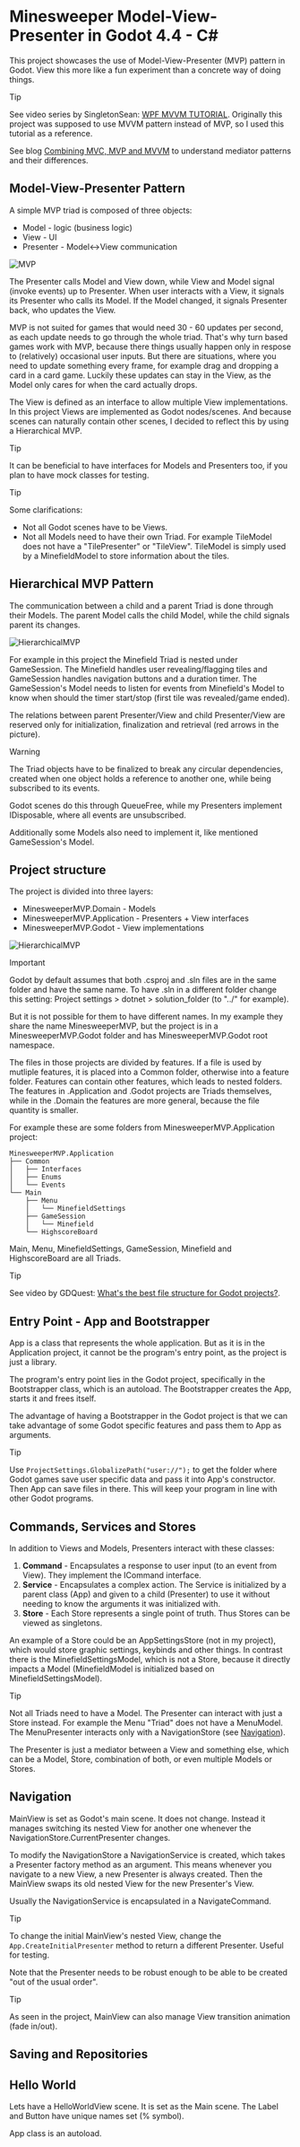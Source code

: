 <!--https://docs.github.com/en/get-started/writing-on-github/getting-started-with-writing-and-formatting-on-github/basic-writing-and-formatting-syntax -->

# Minesweeper Model-View-Presenter in Godot 4.4 - C\#

This project showcases the use of Model-View-Presenter (MVP) pattern in Godot. View this more like a fun experiment than a concrete way of doing things.

<!--
A tutorial series which helped me to understand MVVM on an example (this project was originally supposed to use purely an MVVM pattern):
<https://www.youtube.com/watch?v=fZxZswmC_BY&list=PLA8ZIAm2I03hS41Fy4vFpRw8AdYNBXmNm>
A blog talking about combining MVC, MVP and MVVM patterns and understanding their differences:
<https://gexiaoguo.github.io/MVC,-MVP-and-MVVM/>
An article about implementing data binding for MVVM:
<https://learn.microsoft.com/en-us/archive/msdn-magazine/2016/july/data-binding-a-better-way-to-implement-data-binding-in-net>
-->

> [!TIP]
> See video series by SingletonSean: [WPF MVVM TUTORIAL](https://www.youtube.com/watch?v=fZxZswmC_BY&list=PLA8ZIAm2I03hS41Fy4vFpRw8AdYNBXmNm).
> Originally this project was supposed to use MVVM pattern instead of MVP, so I used this tutorial as a reference.
>
> See blog [Combining MVC, MVP and MVVM](https://gexiaoguo.github.io/MVC,-MVP-and-MVVM/) to understand mediator patterns and their differences.

## Model-View-Presenter Pattern

A simple MVP triad is composed of three objects:

- Model - logic (business logic)
- View - UI
- Presenter - Model<->View communication

![MVP](Diagrams/MVP.png)

The Presenter calls Model and View down, while View and Model signal (invoke events) up to Presenter.
When user interacts with a View, it signals its Presenter who calls its Model.
If the Model changed, it signals Presenter back, who updates the View.

MVP is not suited for games that would need 30 - 60 updates per second, as each update needs to go through the whole triad.
That's why turn based games work with MVP, because there things usually happen only in respose to (relatively) occasional user inputs. But there are situations, where you need to update something every frame, for example drag and dropping a card in a card game.
Luckily these updates can stay in the View, as the Model only cares for when the card actually drops.

The View is defined as an interface to allow multiple View implementations. In this project Views are implemented as Godot nodes/scenes. And because scenes can naturally contain other scenes, I decided to reflect this by using a Hierarchical MVP.

> [!TIP]
> It can be beneficial to have interfaces for Models and Presenters too, if you plan to have mock classes for testing.

> [!TIP]
> Some clarifications:
>
> - Not all Godot scenes have to be Views.
> - Not all Models need to have their own Triad. For example TileModel does not have a "TilePresenter" or "TileView". TileModel is simply used by a MinefieldModel to store information about the tiles.

## Hierarchical MVP Pattern

The communication between a child and a parent Triad is done through their Models.
The parent Model calls the child Model, while the child signals parent its changes.

![HierarchicalMVP](Diagrams/HierarchicalMVP.png)

For example in this project the Minefield Triad is nested under GameSession.
The Minefield handles user revealing/flagging tiles and GameSession handles navigation buttons and a duration timer.
The GameSession's Model needs to listen for events from Minefield's Model to know when should the timer start/stop (first tile was revealed/game ended).

The relations between parent Presenter/View and child Presenter/View are reserved only for initialization, finalization and retrieval (red arrows in the picture).

> [!WARNING]
> The Triad objects have to be finalized to break any circular dependencies, created when one object holds a reference to another one, while being subscribed to its events.
>
> Godot scenes do this through QueueFree, while my Presenters implement IDisposable, where all events are unsubscribed.
>
> Additionally some Models also need to implement it, like mentioned GameSession's Model.

## Project structure

The project is divided into three layers:

- MinesweeperMVP.Domain - Models
- MinesweeperMVP.Application - Presenters + View interfaces
- MinesweeperMVP.Godot - View implementations

![HierarchicalMVP](Diagrams/MVPLayers.png)

> [!IMPORTANT]
> Godot by default assumes that both .csproj and .sln files are in the same folder and have the same name. To have .sln in a different folder change this setting: Project settings > dotnet > solution_folder (to "../" for example).
>
> But it is not possible for them to have different names.
> In my example they share the name MinesweeperMVP,
> but the project is in a MinesweeperMVP.Godot folder and has MinesweeperMVP.Godot root namespace.

The files in those projects are divided by features. If a file is used by mutliple features, it is placed into a Common folder, otherwise into a feature folder. Features can contain other features, which leads to nested folders.
The features in .Application and .Godot projects are Triads themselves, while in the .Domain the features are more general, because the file quantity is smaller.

For example these are some folders from MinesweeperMVP.Application project:

```
MinesweeperMVP.Application
├── Common
│   ├── Interfaces
│   ├── Enums
│   └── Events
└── Main
    ├── Menu
    │   └── MinefieldSettings
    ├── GameSession
    │   └── Minefield
    └── HighscoreBoard
```

Main, Menu, MinefieldSettings, GameSession, Minefield and HighscoreBoard are all Triads.

> [!TIP]
> See video by GDQuest: [What's the best file structure for Godot projects?](https://www.youtube.com/watch?v=kH5HkKNImXo).

## Entry Point - App and Bootstrapper

App is a class that represents the whole application. But as it is in the Application project, it cannot be the program's entry point, as the project is just a library.

The program's entry point lies in the Godot project, specifically in the Bootstrapper class, which is an autoload. The Bootstrapper creates the App, starts it and frees itself.

The advantage of having a Bootstrapper in the Godot project is that we can take advantage of some Godot specific features and pass them to App as arguments.

> [!TIP]
> Use `ProjectSettings.GlobalizePath("user://");` to get the folder where Godot games save user specific data and pass it into App's constructor. Then App can save files in there. This will keep your program in line with other Godot programs.

## Commands, Services and Stores

In addition to Views and Models, Presenters interact with these classes:

1. **Command** - Encapsulates a response to user input (to an event from View). They implement the ICommand interface.
2. **Service** - Encapsulates a complex action. The Service is initialized by a parent class (App) and given to a child (Presenter) to use it without needing to know the arguments it was initialized with.
3. **Store** - Each Store represents a single point of truth. Thus Stores can be viewed as singletons.

An example of a Store could be an AppSettingsStore (not in my project), which would store graphic settings, keybinds and other things.
In contrast there is the MinefieldSettingsModel, which is not a Store, because it directly impacts a Model (MinefieldModel is initialized based on MinefieldSettingsModel).

> [!TIP]
> Not all Triads need to have a Model. The Presenter can interact with just a Store instead.
> For example the Menu "Triad" does not have a MenuModel.
> The MenuPresenter interacts only with a NavigationStore (see [Navigation](#navigation)).
>
> The Presenter is just a mediator between a View and something else, which can be a Model, Store, combination of both, or even multiple Models or Stores.

## Navigation

MainView is set as Godot's main scene. It does not change. Instead it manages switching its nested View for another one whenever the NavigationStore.CurrentPresenter changes.

To modify the NavigationStore a NavigationService is created, which takes a Presenter factory method as an argument. This means whenever you navigate to a new View, a new Presenter is always created. Then the MainView swaps its old nested View for the new Presenter's View.

Usually the NavigationService is encapsulated in a NavigateCommand.

> [!TIP]
> To change the initial MainView's nested View, change the `App.CreateInitialPresenter` method to return a different Presenter. Useful for testing.
>
> Note that the Presenter needs to be robust enough to be able to be created "out of the usual order".

> [!TIP]
> As seen in the project, MainView can also manage View transition animation (fade in/out).

## Saving and Repositories

## Hello World

Lets have a HelloWorldView scene. It is set as the Main scene. The Label and Button have unique names set (% symbol).

App class is an autoload.

<!--
### Triad categories

The following categories are not reflected in the class structure.

1. Main triad (Main

- only one, acts almost like a the window
  
1. Screen triad (Menu, GameSession)

- encompasses the whole screen
- the Main triad shows one Screen triad at a time
- switches between different Screen triads via the NavigationStore
  
1. Nested triad (MinefieldSettings, Minefield)

- part of Screen triads

Note that the Screen triad is technically also nested under the main triad.
And also a Nested triad can technically also be a Screen triad.

### Implementing a new Screen triad

#### Models

Create domain objects that the presenter will use (if they don't exist).

#### View

Create a new IView interface type.
In Godot create a new scene whose root Node will implement the new IView interface.
Expand ViewFactory, so its generic Crete method can create this new Scene.

#### Presenter

Presenter should take its View and Domain objects (also services, stores) through the constructor (dependency injection).
In the App create a factory method for the presenter.

### Implementing a new Nested triad, whose View is contained in a View of another Triad

This is synonymous to when you instantiate a scene in another scene via the editor.
In this case, the View will not be creted through a ViewFactory, but retrieved by the Parent View

- e.g. IGameSessionView.GetMinefieldView()
  
WARNING: such method should wait until the Node is ready, but in order to do so, it needs to be async, but it has a return value (the nested View)
so the return type needs to be a Task, which changes it signature.
This is not ideal, as this method is part of an View interface, which should not care that in Godot it needs to be async.
Because of this, these Nested View retrieval methods do not wait till node is ready and the possibility of an error exists.
Technically it should not be a problem, because of how the triads are initialized, but it is something to be weary of.

Also you do not need a factory method in the App for such Views.


## App

App is the entry point. From Godot's point of view, it is the "Main Scene".

### Dependency injections

App is the only class, which creates Triad elements and Stores via factory methods.

- factory methods: CreateMenuPresenter(), CreateGameSessionPresenter()
- e.g. instead of GameSessionPresenter creating its own nested MinefieldPresenter, it takes an object of type IMinefieldPresenter (interface) through its constructor, which is being handled by CreateGameSessionPresenter() factory method

### Changing the "Main Scene"

As the App is the official "Main Scene", the method CreateInitialPresenter() takes this role. Change the factory method inside to change what gets displayed first.
Note that these factory methods should be robust enough to handle going straight to the GameSession instead of Menu.

- e.g. GameSessionModel's MinefieldModel takes numbers of rows, columns and mines in its constructor
 the App's respective factory method while creating the MinefieldModel links these values to values from MinefieldSettingsModel,
 which is persistent. The MinefieldSettingsModel is passed to menu, where its values can be modified
 But the MinefieldModel does not rely on you setting these values in the menu first.

## Navigation store/service/commands

App should hold a reference

### Scene switching/transitions
